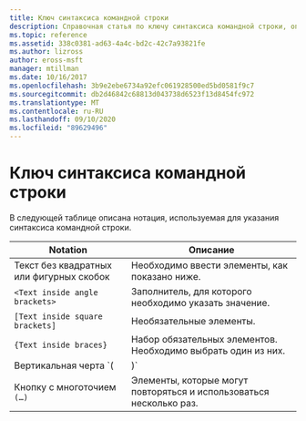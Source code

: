 ```yaml
---
title: Ключ синтаксиса командной строки
description: Справочная статья по ключу синтаксиса командной строки, описывающей нотацию, используемую для указания синтаксиса командной строки.
ms.topic: reference
ms.assetid: 338c0381-ad63-4a4c-bd2c-42c7a93821fe
ms.author: lizross
author: eross-msft
manager: mtillman
ms.date: 10/16/2017
ms.openlocfilehash: 3b9e2ebe6734a92efc061928500ed5bd0581f9c7
ms.sourcegitcommit: db2d46842c68813d043738d6523f13d8454fc972
ms.translationtype: MT
ms.contentlocale: ru-RU
ms.lasthandoff: 09/10/2020
ms.locfileid: "89629496"
---
```

# <a name="command-line-syntax-key"></a>Ключ синтаксиса командной строки

В следующей таблице описана нотация, используемая для указания синтаксиса командной строки.

| Notation | Описание |
| -------- | ----------- |
| Текст без квадратных или фигурных скобок | Необходимо ввести элементы, как показано ниже. |
| `<Text inside angle brackets>` | Заполнитель, для которого необходимо указать значение. |
| `[Text inside square brackets]` | Необязательные элементы. |
| `{Text inside braces}` | Набор обязательных элементов. Необходимо выбрать один из них. |
| Вертикальная черта `(|)`| Разделитель для взаимоисключающих элементов. Необходимо выбрать один из них. |
| Кнопку с многоточием `(…)` | Элементы, которые могут повторяться и использоваться несколько раз. |
